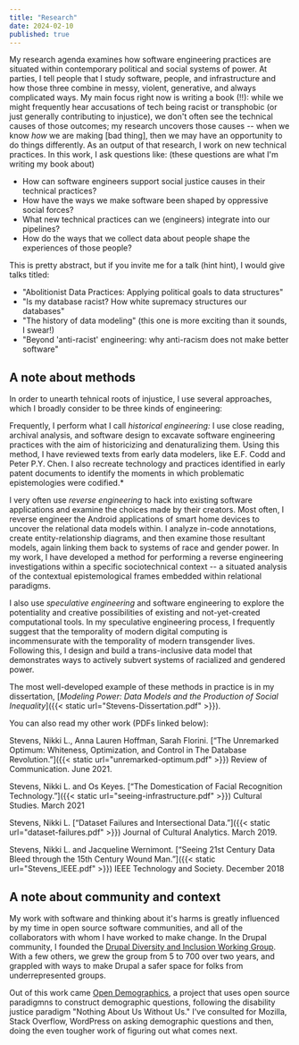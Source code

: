```yaml
---
title: "Research"
date: 2024-02-10
published: true
---
```



My research agenda examines how software engineering practices are situated within contemporary political and social systems of power.  At parties, I tell people that I study software, people, and infrastructure and how those three combine in messy, violent, generative, and always complicated ways.  My main focus right now is writing a book (!!): while we might frequently hear accusations of tech being racist or transphobic (or just generally contributing to injustice), we don't often see the technical causes of those outcomes; my research uncovers those causes -- when we know _how_ we are making [bad thing], then we may have an opportunity to do things differently.  As an output of that research, I work on new technical practices. In this work, I ask questions like: (these questions are what I'm writing my book about)
- How can software engineers support social justice causes in their technical practices?
- How have the ways we make software been shaped by oppressive social forces?
- What new technical practices can we (engineers) integrate into our pipelines?
- How do the ways that we collect data about people shape the experiences of those people?

This is pretty abstract, but if you invite me for a talk (hint hint), I would give talks titled:
- "Abolitionist Data Practices: Applying political goals to data structures"
- "Is my database racist? How white supremacy structures our databases"
- "The history of data modeling" (this one is more exciting than it sounds, I swear!)
- "Beyond 'anti-racist' engineering: why anti-racism does not make better software"


## A note about methods
In order to unearth tehnical roots of injustice, I use several approaches, which I broadly consider to be three kinds of engineering:

Frequently, I perform what I call _historical engineering:_ I use close reading, archival analysis, and software design to excavate software engineering practices with the aim of historicizing and denaturalizing them. Using this method, I have reviewed texts from early data modelers, like E.F. Codd and Peter P.Y. Chen. I also recreate technology and practices identified in early patent documents to identify the moments in which problematic epistemologies were codified.*

I very often use _reverse engineering_ to hack into existing software applications and examine the choices made by their creators. Most often, I reverse engineer the Android applications of smart home devices to uncover the relational data models within. I analyze in-code annotations, create entity-relationship diagrams, and then examine those resultant models, again linking them back to systems of race and gender power. 
In my work, I have developed a method for performing a reverse engineering investigations within a specific sociotechnical context -- a situated analysis of the contextual epistemological frames embedded within relational paradigms. 

I also use _speculative engineering_ and software engineering to explore the potentiality and creative possibilities of existing and not-yet-created computational tools. In my speculative engineering process, I frequently suggest that the temporality of modern digital computing is incommensurate with the temporality of modern transgender lives. Following this, I design and build a trans-inclusive data model that demonstrates ways to actively subvert systems of racialized and gendered power. 

The most well-developed example of these methods in practice is in my dissertation,  [_Modeling Power: Data Models and the Production of Social Inequality_]({{< static url="Stevens-Dissertation.pdf" >}}). 

You can also read my other work (PDFs linked below):


Stevens, Nikki L., Anna Lauren Hoffman, Sarah Florini. [“The Unremarked Optimum: Whiteness, Optimization, and Control in The Database Revolution.”]({{< static url="unremarked-optimum.pdf" >}}) Review of Communication. June 2021.

Stevens, Nikki L. and Os Keyes. [“The Domestication of Facial Recognition Technology.”]({{< static url="seeing-infrastructure.pdf" >}}) Cultural Studies. March 2021

Stevens, Nikki L. [“Dataset Failures and Intersectional Data.”]({{< static url="dataset-failures.pdf" >}}) Journal of Cultural Analytics. March 2019.

Stevens, Nikki L. and Jacqueline Wernimont. [“Seeing 21st Century Data Bleed through the 15th Century Wound Man.”]({{< static url="Stevens_IEEE.pdf" >}}) IEEE Technology and Society. December 2018

## A note about community and context

My work with software and thinking about it's harms is greatly influenced by my time in open source software communities, and all of the collaborators with whom I have worked to make change. In the Drupal community, I founded the [Drupal Diversity and Inclusion Working Group](https://www.drupaldiversity.com).  With a few others, we grew the group from 5 to 700 over two years, and grappled with ways to make Drupal a safer space for folks from underrepresented groups.  

Out of this work came [Open Demographics](/open-source), a project that uses open source paradigmns to construct demographic questions, following the disability justice paradigm "Nothing About Us Without Us."  I've consulted for Mozilla, Stack Overflow, WordPress on asking demographic questions and then, doing the even tougher work of figuring out what comes next.  
